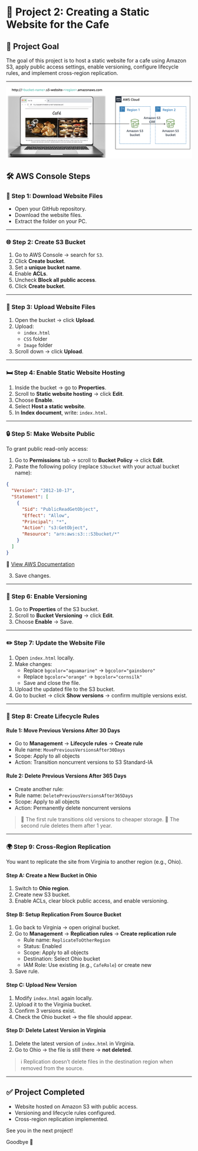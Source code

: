 # 🚀 Project 2: Creating a Static Website for the Cafe

## 🌟 Project Goal

The goal of this project is to host a static website for a cafe using Amazon S3, apply public access settings, enable versioning, configure lifecycle rules, and implement cross-region replication.

---
![Static Website Architecture](https://github.com/fadykaram88/Creating-a-Static-Website-for-the-cafe-AWS-Cloud-/blob/main/mod-4-challenge-lab-cafe-static-website-architecture.png?raw=true)
## 🛠️ AWS Console Steps

### 📁 Step 1: Download Website Files

- Open your GitHub repository.
- Download the website files.
- Extract the folder on your PC.

---

### 🌐 Step 2: Create S3 Bucket

1. Go to AWS Console → search for `S3`.
2. Click **Create bucket**.
3. Set a **unique bucket name**.
4. Enable **ACLs**.
5. Uncheck **Block all public access**.
6. Click **Create bucket**.

---

### 📂 Step 3: Upload Website Files

1. Open the bucket → click **Upload**.
2. Upload:
   - `index.html`
   - `CSS` folder
   - `Image` folder
3. Scroll down → click **Upload**.

---

### 🛏️ Step 4: Enable Static Website Hosting

1. Inside the bucket → go to **Properties**.
2. Scroll to **Static website hosting** → click **Edit**.
3. Choose **Enable**.
4. Select **Host a static website**.
5. In **Index document**, write: `index.html`.

---

### 🔒 Step 5: Make Website Public

To grant public read-only access:

1. Go to **Permissions** tab → scroll to **Bucket Policy** → click **Edit**.
2. Paste the following policy (replace `S3bucket` with your actual bucket name):

```json
{
  "Version": "2012-10-17",
  "Statement": [
    {
      "Sid": "PublicReadGetObject",
      "Effect": "Allow",
      "Principal": "*",
      "Action": "s3:GetObject",
      "Resource": "arn:aws:s3:::S3bucket/*"
    }
  ]
}
```

🔗 [View AWS Documentation](https://docs.aws.amazon.com/AmazonS3/latest/userguide/HostingWebsiteOnS3Setup.html#step4-add-bucket-policy-make-content-public)

3. Save changes.

---

### 🔄 Step 6: Enable Versioning

1. Go to **Properties** of the S3 bucket.
2. Scroll to **Bucket Versioning** → click **Edit**.
3. Choose **Enable** → Save.

---

### ✏️ Step 7: Update the Website File

1. Open `index.html` locally.
2. Make changes:
   - Replace `bgcolor="aquamarine"` → `bgcolor="gainsboro"`
   - Replace `bgcolor="orange"` → `bgcolor="cornsilk"`
   - Save and close the file.
3. Upload the updated file to the S3 bucket.
4. Go to bucket → click **Show versions** → confirm multiple versions exist.

---

### 📃 Step 8: Create Lifecycle Rules

#### Rule 1: Move Previous Versions After 30 Days

- Go to **Management** → **Lifecycle rules** → **Create rule**
- Rule name: `MovePreviousVersionsAfter30Days`
- Scope: Apply to all objects
- Action: Transition noncurrent versions to S3 Standard-IA

#### Rule 2: Delete Previous Versions After 365 Days

- Create another rule:
- Rule name: `DeletePreviousVersionsAfter365Days`
- Scope: Apply to all objects
- Action: Permanently delete noncurrent versions

> 🔹 The first rule transitions old versions to cheaper storage. 🔹 The second rule deletes them after 1 year.

---

### 🌍 Step 9: Cross-Region Replication

You want to replicate the site from Virginia to another region (e.g., Ohio).

#### Step A: Create a New Bucket in Ohio

1. Switch to **Ohio region**.
2. Create new S3 bucket.
3. Enable ACLs, clear block public access, and enable versioning.

#### Step B: Setup Replication From Source Bucket

1. Go back to Virginia → open original bucket.
2. Go to **Management** → **Replication rules** → **Create replication rule**
   - Rule name: `ReplicateToOtherRegion`
   - Status: Enabled
   - Scope: Apply to all objects
   - Destination: Select Ohio bucket
   - IAM Role: Use existing (e.g., `CafeRole`) or create new
3. Save rule.

#### Step C: Upload New Version

1. Modify `index.html` again locally.
2. Upload it to the Virginia bucket.
3. Confirm 3 versions exist.
4. Check the Ohio bucket → the file should appear.

#### Step D: Delete Latest Version in Virginia

1. Delete the latest version of `index.html` in Virginia.
2. Go to Ohio → the file is still there → **not deleted**.

> ℹ️ Replication doesn’t delete files in the destination region when removed from the source.

---

## ✅ Project Completed

- Website hosted on Amazon S3 with public access.
- Versioning and lifecycle rules configured.
- Cross-region replication implemented.

See you in the next project!

Goodbye 👋
